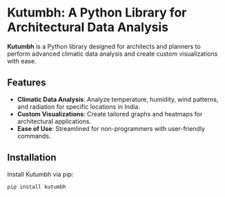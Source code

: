# Kutumbh: A Python Library for Architectural Data Analysis

**Kutumbh** is a Python library designed for architects and planners to perform advanced climatic data analysis and create custom visualizations with ease.

## Features
- **Climatic Data Analysis**: Analyze temperature, humidity, wind patterns, and radiation for specific locations in India.
- **Custom Visualizations**: Create tailored graphs and heatmaps for architectural applications.
- **Ease of Use**: Streamlined for non-programmers with user-friendly commands.

## Installation
Install Kutumbh via pip:
```bash
pip install kutumbh
